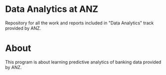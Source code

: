 # Data Analytics at ANZ
Repository for all the work and reports included in "Data Analytics" track provided by ANZ.

# About
This program is about learning predictive analytics of banking data provided by ANZ.